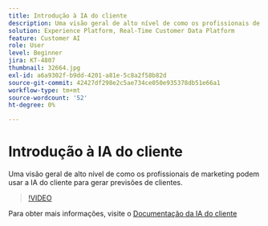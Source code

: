 ```yaml
---
title: Introdução à IA do cliente
description: Uma visão geral de alto nível de como os profissionais de marketing podem usar a IA do cliente para gerar previsões de clientes.
solution: Experience Platform, Real-Time Customer Data Platform
feature: Customer AI
role: User
level: Beginner
jira: KT-4807
thumbnail: 32664.jpg
exl-id: a6a9302f-b9dd-4201-a81e-5c8a2f58b82d
source-git-commit: 42427df298e2c5ae734ce050e935378db51e66a1
workflow-type: tm+mt
source-wordcount: '52'
ht-degree: 0%

---
```


# Introdução à IA do cliente

Uma visão geral de alto nível de como os profissionais de marketing podem usar a IA do cliente para gerar previsões de clientes.

>[!VIDEO](https://video.tv.adobe.com/v/32664?quality=12&learn=on)

Para obter mais informações, visite o [Documentação da IA do cliente](https://experienceleague.adobe.com/docs/experience-platform/intelligent-services/customer-ai/overview.html)
